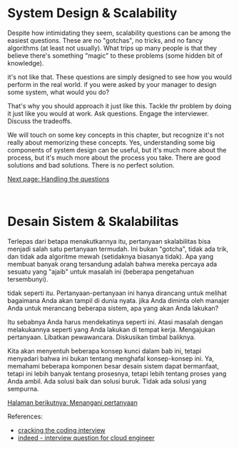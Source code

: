 # System Design & Scalability
Despite how intimidating they seem, scalability questions can be among the easiest questions. These are no "gotchas", no tricks, and no fancy algorithms (at least not usually). What trips up many people is that they believe there's something "magic" to these problems (some hidden bit of knowledge).

it's not like that. These questions are simply designed to see how you would perform in the real world. if you were asked by your manager to design some system, what would you do?

That's why you should approach it just like this. Tackle thr problem by doing it just like you would at work.
Ask questions. Engage the interviewer. Discuss the tradeoffs.

We will touch on some key concepts in this chapter, but recognize it's not really about memorizing these concepts. Yes, understanding some big components of system design can be useful, but it's much more about the process, but it's much more about the process you take. There are good solutions and bad solutions. There is no perfect solution.

[Next page: Handling the questions](./handling-the-questions.md)

<br>

# Desain Sistem & Skalabilitas
Terlepas dari betapa menakutkannya itu, pertanyaan skalabilitas bisa menjadi salah satu pertanyaan termudah. Ini bukan "gotcha", tidak ada trik, dan tidak ada algoritme mewah (setidaknya biasanya tidak). Apa yang membuat banyak orang tersandung adalah bahwa mereka percaya ada sesuatu yang "ajaib" untuk masalah ini (beberapa pengetahuan tersembunyi).

tidak seperti itu. Pertanyaan-pertanyaan ini hanya dirancang untuk melihat bagaimana Anda akan tampil di dunia nyata. jika Anda diminta oleh manajer Anda untuk merancang beberapa sistem, apa yang akan Anda lakukan?

Itu sebabnya Anda harus mendekatinya seperti ini. Atasi masalah dengan melakukannya seperti yang Anda lakukan di tempat kerja.
Mengajukan pertanyaan. Libatkan pewawancara. Diskusikan timbal baliknya.

Kita akan menyentuh beberapa konsep kunci dalam bab ini, tetapi menyadari bahwa ini bukan tentang menghafal konsep-konsep ini. Ya, memahami beberapa komponen besar desain sistem dapat bermanfaat, tetapi ini lebih banyak tentang prosesnya, tetapi lebih tentang proses yang Anda ambil. Ada solusi baik dan solusi buruk. Tidak ada solusi yang sempurna.

[Halaman berikutnya: Menangani pertanyaan](./handling-the-questions.md)

References:
- [cracking the coding interview](https://www.amazon.com/Cracking-Coding-Interview-Programming-Questions/dp/0984782850)
- [indeed - interview question for cloud engineer](https://www.indeed.com/career-advice/interviewing/interview-questions-for-cloud-engineer)
